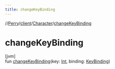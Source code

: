 ```yaml
---
title: changeKeyBinding
---
```

//[Perry](../../../index.html)/[client](../index.html)/[Character](index.html)/[changeKeyBinding](change-key-binding.html)



# changeKeyBinding



[jvm]\
fun [changeKeyBinding](change-key-binding.html)(key: [Int](https://kotlinlang.org/api/latest/jvm/stdlib/kotlin/-int/index.html), binding: [KeyBinding](../-key-binding/index.html))




